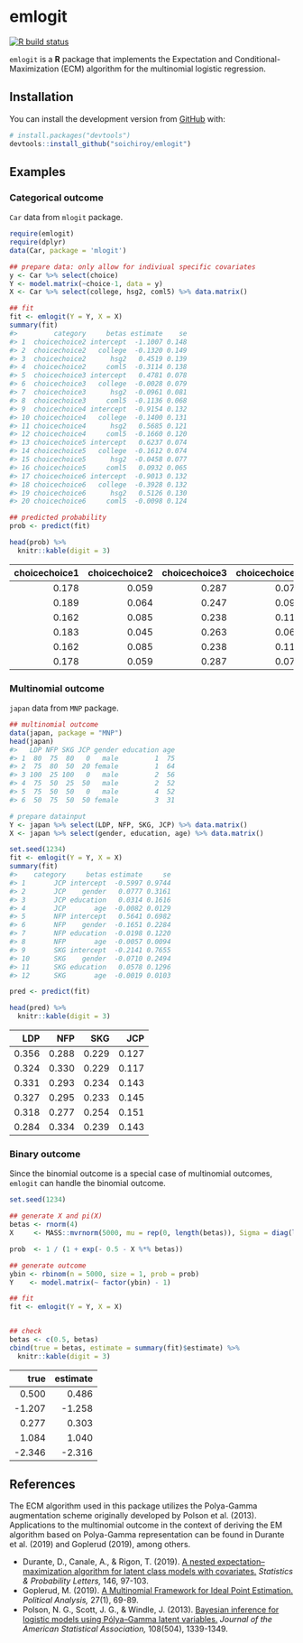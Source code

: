 
<!-- README.md is generated from README.Rmd. Please edit that file -->

# emlogit

<!-- badges: start -->

[![R build
status](https://github.com/soichiroy/emlogit/workflows/R-CMD-check/badge.svg)](https://github.com/soichiroy/emlogit/actions)
<!-- badges: end -->

`emlogit` is a **R** package that implements the Expectation and
Conditional-Maximization (ECM) algorithm for the multinomial logistic
regression.



## Installation

You can install the development version from
[GitHub](https://github.com/) with:

``` r
# install.packages("devtools")
devtools::install_github("soichiroy/emlogit")
```

## Examples

### Categorical outcome

`Car` data from `mlogit` package.

``` r
require(emlogit)
require(dplyr)
data(Car, package = 'mlogit')

## prepare data: only allow for indiviual specific covariates
y <- Car %>% select(choice)
Y <- model.matrix(~choice-1, data = y)
X <- Car %>% select(college, hsg2, coml5) %>% data.matrix()
```

``` r
## fit
fit <- emlogit(Y = Y, X = X)
summary(fit)
#>         category     betas estimate    se
#> 1  choicechoice2 intercept  -1.1007 0.148
#> 2  choicechoice2   college  -0.1320 0.149
#> 3  choicechoice2      hsg2   0.4519 0.139
#> 4  choicechoice2     coml5  -0.3114 0.138
#> 5  choicechoice3 intercept   0.4781 0.078
#> 6  choicechoice3   college  -0.0028 0.079
#> 7  choicechoice3      hsg2  -0.0961 0.081
#> 8  choicechoice3     coml5  -0.1136 0.068
#> 9  choicechoice4 intercept  -0.9154 0.132
#> 10 choicechoice4   college  -0.1400 0.131
#> 11 choicechoice4      hsg2   0.5685 0.121
#> 12 choicechoice4     coml5  -0.1660 0.120
#> 13 choicechoice5 intercept   0.6237 0.074
#> 14 choicechoice5   college  -0.1612 0.074
#> 15 choicechoice5      hsg2  -0.0458 0.077
#> 16 choicechoice5     coml5   0.0932 0.065
#> 17 choicechoice6 intercept  -0.9013 0.132
#> 18 choicechoice6   college  -0.3928 0.132
#> 19 choicechoice6      hsg2   0.5126 0.130
#> 20 choicechoice6     coml5  -0.0098 0.124

## predicted probability
prob <- predict(fit)
```

``` r
head(prob) %>%
  knitr::kable(digit = 3)
```

| choicechoice1 | choicechoice2 | choicechoice3 | choicechoice4 | choicechoice5 | choicechoice6 |
| ------------: | ------------: | ------------: | ------------: | ------------: | ------------: |
|         0.178 |         0.059 |         0.287 |         0.071 |         0.332 |         0.072 |
|         0.189 |         0.064 |         0.247 |         0.099 |         0.315 |         0.086 |
|         0.162 |         0.085 |         0.238 |         0.115 |         0.290 |         0.110 |
|         0.183 |         0.045 |         0.263 |         0.062 |         0.374 |         0.073 |
|         0.162 |         0.085 |         0.238 |         0.115 |         0.290 |         0.110 |
|         0.178 |         0.059 |         0.287 |         0.071 |         0.332 |         0.072 |

### Multinomial outcome

`japan` data from `MNP` package.

``` r
## multinomial outcome
data(japan, package = "MNP")
head(japan)
#>   LDP NFP SKG JCP gender education age
#> 1  80  75  80   0   male         1  75
#> 2  75  80  50  20 female         1  64
#> 3 100  25 100   0   male         2  56
#> 4  75  50  25  50   male         2  52
#> 5  75  50  50   0   male         4  52
#> 6  50  75  50  50 female         3  31

# prepare datainput
Y <- japan %>% select(LDP, NFP, SKG, JCP) %>% data.matrix()
X <- japan %>% select(gender, education, age) %>% data.matrix()

set.seed(1234)
fit <- emlogit(Y = Y, X = X)
summary(fit)
#>    category     betas estimate     se
#> 1       JCP intercept  -0.5997 0.9744
#> 2       JCP    gender   0.0777 0.3161
#> 3       JCP education   0.0314 0.1616
#> 4       JCP       age  -0.0082 0.0129
#> 5       NFP intercept   0.5641 0.6982
#> 6       NFP    gender  -0.1651 0.2284
#> 7       NFP education  -0.0198 0.1220
#> 8       NFP       age  -0.0057 0.0094
#> 9       SKG intercept  -0.2141 0.7655
#> 10      SKG    gender  -0.0710 0.2494
#> 11      SKG education   0.0578 0.1296
#> 12      SKG       age  -0.0019 0.0103

pred <- predict(fit)
```

``` r
head(pred) %>%
  knitr::kable(digit = 3)
```

|   LDP |   NFP |   SKG |   JCP |
| ----: | ----: | ----: | ----: |
| 0.356 | 0.288 | 0.229 | 0.127 |
| 0.324 | 0.330 | 0.229 | 0.117 |
| 0.331 | 0.293 | 0.234 | 0.143 |
| 0.327 | 0.295 | 0.233 | 0.145 |
| 0.318 | 0.277 | 0.254 | 0.151 |
| 0.284 | 0.334 | 0.239 | 0.143 |

### Binary outcome

Since the binomial outcome is a special case of multinomial outcomes,
`emlogit` can handle the binomial outcome.

``` r
set.seed(1234)

## generate X and pi(X)
betas <- rnorm(4)
X     <- MASS::mvrnorm(5000, mu = rep(0, length(betas)), Sigma = diag(length(betas)))

prob  <- 1 / (1 + exp(- 0.5 - X %*% betas))

## generate outcome
ybin <- rbinom(n = 5000, size = 1, prob = prob)
Y    <- model.matrix(~ factor(ybin) - 1)

## fit
fit <- emlogit(Y = Y, X = X)


## check
betas <- c(0.5, betas)
cbind(true = betas, estimate = summary(fit)$estimate) %>%
  knitr::kable(digit = 3)
```

|    true | estimate |
| ------: | -------: |
|   0.500 |    0.486 |
| \-1.207 |  \-1.258 |
|   0.277 |    0.303 |
|   1.084 |    1.040 |
| \-2.346 |  \-2.316 |

## References

The ECM algorithm used in this package utilizes the Polya-Gamma
augmentation scheme originally developed by Polson et al. (2013).
Applications to the multinomial outcome in the context of deriving the
EM algorithm based on Polya-Gamma representation can be found in Durante
et al. (2019) and Goplerud (2019), among others.

  - Durante, D., Canale, A., & Rigon, T. (2019). [A nested
    expectation–maximization algorithm for latent class models with
    covariates.](https://doi.org/10.1016/j.spl.2018.10.015) *Statistics
    & Probability Letters,* 146, 97-103.
  - Goplerud, M. (2019). [A Multinomial Framework for Ideal Point
    Estimation.](https://doi.org/10.1017/pan.2018.31) *Political
    Analysis,* 27(1), 69-89.
  - Polson, N. G., Scott, J. G., & Windle, J. (2013). [Bayesian
    inference for logistic models using Pólya–Gamma latent
    variables.](https://doi.org/10.1080/01621459.2013.829001) *Journal
    of the American Statistical Association,* 108(504), 1339-1349.
